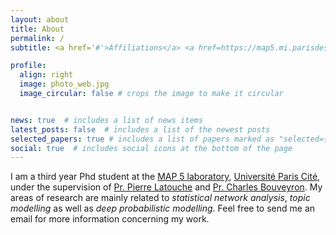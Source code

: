 ```yaml
---
layout: about
title: About
permalink: /
subtitle: <a href='#'>Affiliations</a> <a href=https://map5.mi.parisdescartes.fr/>MAP 5, Université Paris Cité<a>

profile:
  align: right
  image: photo_web.jpg
  image_circular: false # crops the image to make it circular


news: true  # includes a list of news items
latest_posts: false  # includes a list of the newest posts
selected_papers: true # includes a list of papers marked as "selected={true}"
social: true  # includes social icons at the bottom of the page
---
```


I am a third year Phd student at the [MAP 5 laboratory](https://map5.mi.parisdescartes.fr), 
 [Université Paris Cité](https://u-paris.fr/), 
under the supervision of [Pr. Pierre Latouche](https://lmbp.uca.fr/~latouche/)
and [Pr. Charles Bouveyron](https://math.univ-cotedazur.fr/~cbouveyr/). 
My areas of research are mainly related to *statistical network analysis*,
*topic modelling* as well as *deep probabilistic modelling*. Feel free to send me an email for more information concerning my work.
